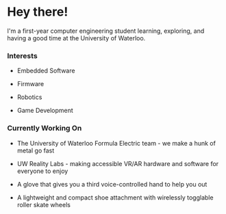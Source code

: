 <h1>Hey there!</h1>
I'm a first-year computer engineering student learning, exploring, and having a good time at the University of Waterloo.

<h3>Interests</h3>

- Embedded Software

- Firmware

- Robotics

- Game Development

<h3>Currently Working On</h3>

- The University of Waterloo Formula Electric team - we make a hunk of metal go fast

- UW Reality Labs - making accessible VR/AR hardware and software for everyone to enjoy

- A glove that gives you a third voice-controlled hand to help you out

- A lightweight and compact shoe attachment with wirelessly togglable roller skate wheels
